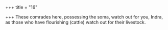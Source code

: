 +++
title = "16"

+++
These comrades here, possessing the soma, watch out for you, Indra, as those who have flourishing (cattle) watch out for their livestock. 